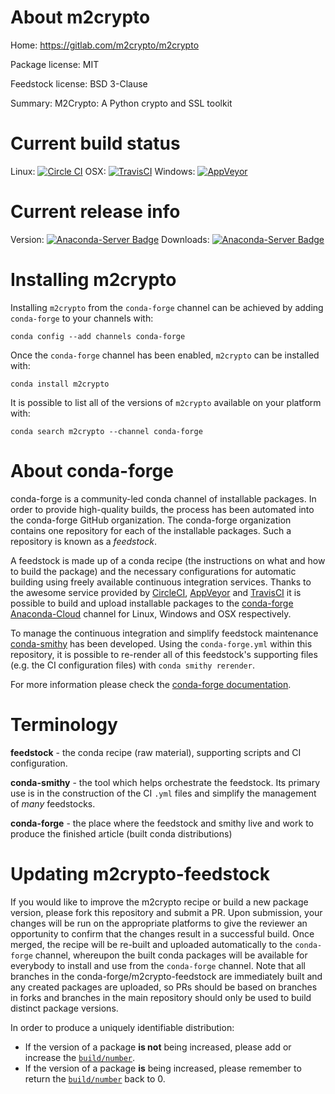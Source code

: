 About m2crypto
==============

Home: https://gitlab.com/m2crypto/m2crypto

Package license: MIT

Feedstock license: BSD 3-Clause

Summary: M2Crypto: A Python crypto and SSL toolkit



Current build status
====================

Linux: [![Circle CI](https://circleci.com/gh/conda-forge/m2crypto-feedstock.svg?style=shield)](https://circleci.com/gh/conda-forge/m2crypto-feedstock)
OSX: [![TravisCI](https://travis-ci.org/conda-forge/m2crypto-feedstock.svg?branch=master)](https://travis-ci.org/conda-forge/m2crypto-feedstock)
Windows: [![AppVeyor](https://ci.appveyor.com/api/projects/status/github/conda-forge/m2crypto-feedstock?svg=True)](https://ci.appveyor.com/project/conda-forge/m2crypto-feedstock/branch/master)

Current release info
====================
Version: [![Anaconda-Server Badge](https://anaconda.org/conda-forge/m2crypto/badges/version.svg)](https://anaconda.org/conda-forge/m2crypto)
Downloads: [![Anaconda-Server Badge](https://anaconda.org/conda-forge/m2crypto/badges/downloads.svg)](https://anaconda.org/conda-forge/m2crypto)

Installing m2crypto
===================

Installing `m2crypto` from the `conda-forge` channel can be achieved by adding `conda-forge` to your channels with:

```
conda config --add channels conda-forge
```

Once the `conda-forge` channel has been enabled, `m2crypto` can be installed with:

```
conda install m2crypto
```

It is possible to list all of the versions of `m2crypto` available on your platform with:

```
conda search m2crypto --channel conda-forge
```


About conda-forge
=================

conda-forge is a community-led conda channel of installable packages.
In order to provide high-quality builds, the process has been automated into the
conda-forge GitHub organization. The conda-forge organization contains one repository
for each of the installable packages. Such a repository is known as a *feedstock*.

A feedstock is made up of a conda recipe (the instructions on what and how to build
the package) and the necessary configurations for automatic building using freely
available continuous integration services. Thanks to the awesome service provided by
[CircleCI](https://circleci.com/), [AppVeyor](http://www.appveyor.com/)
and [TravisCI](https://travis-ci.org/) it is possible to build and upload installable
packages to the [conda-forge](https://anaconda.org/conda-forge)
[Anaconda-Cloud](http://docs.anaconda.org/) channel for Linux, Windows and OSX respectively.

To manage the continuous integration and simplify feedstock maintenance
[conda-smithy](http://github.com/conda-forge/conda-smithy) has been developed.
Using the ``conda-forge.yml`` within this repository, it is possible to re-render all of
this feedstock's supporting files (e.g. the CI configuration files) with ``conda smithy rerender``.

For more information please check the [conda-forge documentation](https://conda-forge.org/docs/).

Terminology
===========

**feedstock** - the conda recipe (raw material), supporting scripts and CI configuration.

**conda-smithy** - the tool which helps orchestrate the feedstock.
                   Its primary use is in the construction of the CI ``.yml`` files
                   and simplify the management of *many* feedstocks.

**conda-forge** - the place where the feedstock and smithy live and work to
                  produce the finished article (built conda distributions)


Updating m2crypto-feedstock
===========================

If you would like to improve the m2crypto recipe or build a new
package version, please fork this repository and submit a PR. Upon submission,
your changes will be run on the appropriate platforms to give the reviewer an
opportunity to confirm that the changes result in a successful build. Once
merged, the recipe will be re-built and uploaded automatically to the
`conda-forge` channel, whereupon the built conda packages will be available for
everybody to install and use from the `conda-forge` channel.
Note that all branches in the conda-forge/m2crypto-feedstock are
immediately built and any created packages are uploaded, so PRs should be based
on branches in forks and branches in the main repository should only be used to
build distinct package versions.

In order to produce a uniquely identifiable distribution:
 * If the version of a package **is not** being increased, please add or increase
   the [``build/number``](http://conda.pydata.org/docs/building/meta-yaml.html#build-number-and-string).
 * If the version of a package **is** being increased, please remember to return
   the [``build/number``](http://conda.pydata.org/docs/building/meta-yaml.html#build-number-and-string)
   back to 0.